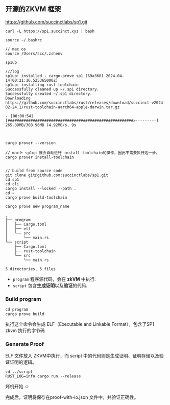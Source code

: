 ## 开源的ZKVM 框架

https://github.com/succinctlabs/sp1.git 

```shell
curl -L https://sp1.succinct.xyz | bash

source ~/.bashrc

// mac os
source /Users/scc/.zshenv

sp1up

///log
sp1up: installed - cargo-prove sp1 (69a3681 2024-04-14T00:21:16.525365000Z)
sp1up: installing rust toolchain
Successfully cleaned up ~/.sp1 directory.
Successfully created ~/.sp1 directory.
Downloading https://github.com/succinctlabs/rust/releases/download/succinct-v2024-02-24.1/rust-toolchain-aarch64-apple-darwin.tar.gz

⠄ [00:00:54] [#######################################################>---------] 265.89MB/308.96MB (4.92MB/s, 9s



cargo prover --version

// mac上 sp1up 就会自动进行 install-toolchain的操作，因此不需要执行这一步。
cargo prover install-toolchain


// build from source code 
git clone git@github.com:succinctlabs/sp1.git
cd sp1
cd cli
cargo install --locked --path .
cd ~
cargo prove build-toolchain
```





```
cargo prove new program_name

.
├── program
│   ├── Cargo.toml
│   ├── elf
│   └── src
│       └── main.rs
└── script
    ├── Cargo.toml
    ├── rust-toolchain
    └── src
        └── main.rs

5 directories, 5 files
```

- `program` 程序源代码，会在 **zkVM** 中执行.
- `script`  包含**生成证明**以及**验证**的代码.

### Build program

```
cd program 
cargo prove build
```

执行这个命令会生成 ELF（Executable and Linkable Format），包含了SP1 zkvm 执行的字节码



### Generate Proof

ELF 文件放入 ZKVM中执行，而 script 中的代码则是生成证明、证明存储以及验证证明的逻辑。

```
cd ../script
RUST_LOG=info cargo run --release
```

烤机开始 ☺

完成后，证明将保存在proof-with-io.json 文件中，并验证正确性。
